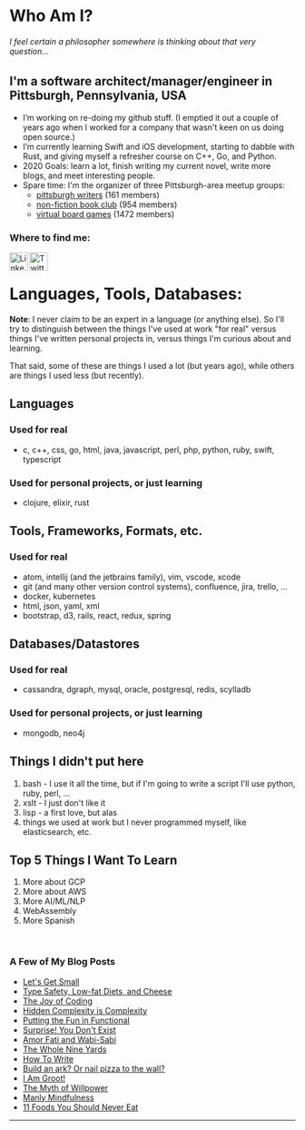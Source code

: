 
<!--
**rlunde/rlunde** is a ✨ _special_ ✨ repository because its `README.md` (this file) appears on your GitHub profile.

Here are some ideas to get you started:

- 🔭 I’m currently working on ...
- 🌱 I’m currently learning ...
- 👯 I’m looking to collaborate on ...
- 🤔 I’m looking for help with ...
- 💬 Ask me about ...
- 📫 How to reach me: ...
- 😄 Pronouns: ...
- ⚡ Fun fact: ...
-->
# Who Am I?

###### I feel certain a philosopher somewhere is thinking about that very question...

## I'm a software architect/manager/engineer in Pittsburgh, Pennsylvania, USA

- I’m working on re-doing my github stuff. (I emptied it out a couple of years ago when I worked for a company that wasn't keen on us doing open source.) 
- I’m currently learning Swift and iOS development, starting to dabble with Rust, and giving myself a refresher course on C++, Go, and Python.
- 2020 Goals: learn a lot, finish writing my current novel, write more blogs, and meet interesting people.
- Spare time: I'm the organizer of three Pittsburgh-area meetup groups: 
  - [pittsburgh writers](https://www.meetup.com/pittsburgh-writers-meetup/) (161 members)
  - [non-fiction book club](https://www.meetup.com/Pittsburgh-NonFiction-Round-Table/) (954 members)
  - [virtual board games](https://www.meetup.com/Board-Gaming-Geeks) (1472 members)

### Where to find me:

[<img align="left" alt="LinkedIn" height="32" width="32" src="https://cdn.jsdelivr.net/npm/simple-icons@v3/icons/linkedin.svg" />](https://www.linkedin.com/in/ron-lunde-6205/)

[<img align="left" alt="Twitter" height="32" width="32" src="https://cdn.jsdelivr.net/npm/simple-icons@v3/icons/twitter.svg" />](https://twitter.com/rlunde)

<br />

# Languages, Tools, Databases:

**Note**: I never claim to be an expert in a language (or anything else). So I'll try to distinguish between the things I've used at work "for real" versus things I've written personal projects in, versus things I'm curious about and learning.

That said, some of these are things I used a lot (but years ago), while others are things I used less (but recently).

## Languages

### Used for real
- c, c++, css, go, html, java, javascript, perl, php, python, ruby, swift, typescript

### Used for personal projects, or just learning
- clojure, elixir, rust

## Tools, Frameworks, Formats, etc.

### Used for real
- atom, intellij (and the jetbrains family), vim, vscode, xcode
- git (and many other version control systems), confluence, jira, trello, ...
- docker, kubernetes
- html, json, yaml, xml
- bootstrap, d3, rails, react, redux, spring

## Databases/Datastores

### Used for real
- cassandra, dgraph, mysql, oracle, postgresql, redis, scylladb

### Used for personal projects, or just learning
- mongodb, neo4j

## Things I didn't put here

1. bash - I use it all the time, but if I'm going to write a script I'll use python, ruby, perl, ...
2. xslt - I just don't like it
3. lisp - a first love, but alas
4. things we used at work but I never programmed myself, like elasticsearch, etc.

## Top 5 Things I Want To Learn

1. More about GCP
2. More about AWS
3. More AI/ML/NLP 
4. WebAssembly
4. More Spanish

<br />

### A Few of My Blog Posts
- [Let's Get Small](https://medium.com/@rlunde/lets-get-small-df796fca1944)
- [Type Safety, Low-fat Diets, and Cheese](https://medium.com/@rlunde/type-safety-low-fat-diets-and-cheese-1bb113656d0)
- [The Joy of Coding](https://medium.com/@rlunde/the-joy-of-coding-f788cab20bbb)
- [Hidden Complexity is Complexity](https://medium.com/@rlunde/hidden-complexity-is-complexity-a88d242f2322)
- [Putting the Fun in Functional](https://medium.com/@rlunde/kick-em-in-the-monads-4151d57b613d)
- [Surprise! You Don't Exist](https://medium.com/@rlunde/surprise-you-dont-exist-52dcbc75b11f)
- [Amor Fati and Wabi-Sabi](https://medium.com/@rlunde/attitude-101-amor-fati-and-wabi-sabi-2c1208974df3)
- [The Whole Nine Yards](https://medium.com/@rlunde/the-whole-nine-yards-428d0f095b2c)
- [How To Write](https://medium.com/@rlunde/how-to-write-4f3f19d39bb9)
- [Build an ark? Or nail pizza to the wall?](https://medium.com/@rlunde/build-an-ark-or-nail-pizza-to-the-wall-ac07be90b4bd)
- [I Am Groot!](https://medium.com/@rlunde/i-am-groot-f3dad5a805bb)
- [The Myth of Willpower](https://medium.com/@rlunde/the-myth-of-willpower-56756e5f606c)
- [Manly Mindfulness](https://medium.com/@rlunde/manly-mindfulness-8c16b4ca17bf)
- [11 Foods You Should Never Eat](https://medium.com/@rlunde/11-foods-you-should-never-eat-57d469aa0cf1)

---
